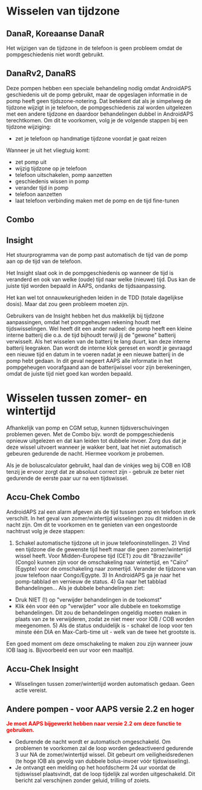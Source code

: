 # Wisselen van tijdzone

## DanaR, Koreaanse DanaR

Het wijzigen van de tijdzone in de telefoon is geen probleem omdat de pompgeschiedenis niet wordt gebruikt.

## DanaRv2, DanaRS

Deze pompen hebben een speciale behandeling nodig omdat AndroidAPS geschiedenis uit de pomp gebruikt, maar de opgeslagen informatie in de pomp heeft geen tijdszone-notering. Dat betekent dat als je simpelweg de tijdzone wijzigt in je telefoon, de pompgeschiedenis zal worden uitgelezen met een andere tijdzone en daardoor behandelingen dubbel in AndroidAPS terechtkomen. Om dit te voorkomen, volg je de volgende stappen bij een tijdzone wijziging:

* zet je telefoon op handmatige tijdzone voordat je gaat reizen

Wanneer je uit het vliegtuig komt:

* zet pomp uit
* wijzig tijdzone op je telefoon
* telefoon uitschakelen, pomp aanzetten
* geschiedenis wissen in pomp
* verander tijd in pomp
* telefoon aanzetten
* laat telefoon verbinding maken met de pomp en de tijd fine-tunen

## Combo

## Insight

Het stuurprogramma van de pomp past automatisch de tijd van de pomp aan op de tijd van de telefoon.

Het Insight slaat ook in de pompgeschiedenis op wanneer de tijd is veranderd en ook van welke (oude) tijd naar welke (nieuwe) tijd. Dus kan de juiste tijd worden bepaald in AAPS, ondanks de tijdsaanpassing.

Het kan wel tot onnauwkeurigheden leiden in de TDD (totale dagelijkse dosis). Maar dat zou geen probleem moeten zijn.

Gebruikers van de Insight hebben het dus makkelijk bij tijdzone aanpassingen, omdat het pompgeheugen rekening houdt met tijdswisselingen. Wel heeft dit een ander nadeel: de pomp heeft een kleine interne batterij die o.a. de tijd bijhoudt terwijl jij de "gewone" batterij verwisselt. Als het wisselen van de batterij te lang duurt, kan deze interne batterij leegraken. Dan wordt de interne klok gereset en wordt je gevraagd een nieuwe tijd en datum in te voeren nadat je een nieuwe batterij in de pomp hebt gedaan. In dit geval negeert AAPS alle informatie in het pompgeheugen voorafgaand aan de batterijwissel voor zijn berekeningen, omdat de juiste tijd niet goed kan worden bepaald.

# Wisselen tussen zomer- en wintertijd

Afhankelijk van pomp en CGM setup, kunnen tijdsverschuivingen problemen geven. Met de Combo bijv. wordt de pompgeschiedenis opnieuw uitgelezen en dat kan leiden tot dubbele invoer. Zorg dus dat je deze wissel uitvoert wanneer je wakker bent, laat het niet automatisch gebeuren gedurende de nacht. Hiermee voorkom je probemen.

Als je de boluscalculator gebruikt, haal dan de vinkjes weg bij COB en IOB tenzij je ervoor zorgt dat ze absoluut correct zijn - gebruik ze beter niet gedurende de eerste paar uur na een tijdswissel.

## Accu-Chek Combo

AndroidAPS zal een alarm afgeven als de tijd tussen pomp en telefoon sterk verschilt. In het geval van zomer/wintertijd wisselingen zou dit midden in de nacht zijn. Om dit te voorkomen en te genieten van een ongestoorde nachtrust volg je deze stappen:

1) Schakel automatische tijdzone uit in jouw telefooninstellingen. 2) Vind een tijdzone die de gewenste tijd heeft maar die geen zomer/wintertijd wissel heeft. Voor Midden-Europese tijd (CET) zou dit "Brazzaville" (Congo) kunnen zijn voor de omschakeling naar wintertijd, en "Caïro" (Egypte) voor de omschakeling naar zomertijd. Verander de tijdzone van jouw telefoon naar Congo/Egypte. 3) In AndroidAPS ga je naar het pomp-tabblad en vernieuw de status. 4) Ga naar het tabblad Behandelingen... Als je dubbele behandelingen ziet:

* Druk NIET (!) op "verwijder behandelingen in de toekomst"
* Klik één voor één op "verwijder" voor alle dubbele en toekomstige behandelingen. Dit zou de behandelingen ongeldig moeten maken in plaats van ze te verwijderen, zodat ze niet meer voor IOB / COB worden meegenomen. 5) Als de status onduidelijk is - schakel de loop voor ten minste één DIA en Max-Carb-time uit - welk van de twee het grootste is.

Een goed moment om deze omschakeling te maken zou zijn wanneer jouw IOB laag is. Bijvoorbeeld een uur voor een maaltijd.

## Accu-Chek Insight

* Wisselingen tussen zomer/wintertijd worden automatisch gedaan. Geen actie vereist.

## Andere pompen - voor AAPS versie 2.2 en hoger

<b><font color="#FF0000">Je moet AAPS bijgewerkt hebben naar versie 2.2 om deze functie te gebruiken.</font></b>

* Gedurende de nacht wordt er automatisch omgeschakeld. Om problemen te voorkomen zal de loop worden gedeactiveerd gedurende 3 uur NA de zomer/wintertijd wissel. Dit gebeurt om veiligheidsredenen (te hoge IOB als gevolg van dubbele bolus-invoer vóór tijdswisseling).
* Je ontvangt een melding op het hoofdscherm 24 uur voordat de tijdswissel plaatsvindt, dat de loop tijdelijk zal worden uitgeschakeld. Dit bericht zal verschijnen zonder geluid, trilling of zoiets.